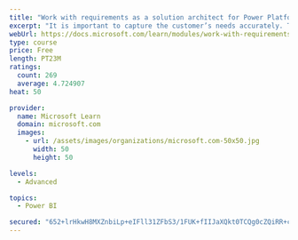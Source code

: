```yaml
---
title: "Work with requirements as a solution architect for Power Platform and Dynamics 365"
excerpt: "It is important to capture the customer’s needs accurately. This module explains how to capture requirements and identify functional and non-functional items."
webUrl: https://docs.microsoft.com/learn/modules/work-with-requirements/
type: course
price: Free
length: PT23M
ratings:
  count: 269
  average: 4.724907
heat: 50

provider:
  name: Microsoft Learn
  domain: microsoft.com
  images:
    - url: /assets/images/organizations/microsoft.com-50x50.jpg
      width: 50
      height: 50

levels:
  - Advanced

topics:
  - Power BI

secured: "652+lrHkwH8MXZnbiLp+eIFll31ZFbS3/1FUK+fIIJaXQkt0TCQg0cZQiRR+cnrnTFLLUOfQr+1tENZNckoIDhS25YasWsSiMzidLaZfJ4aBGQj/xt1x+ofCtNB2753VksvgfIsrAD54X9v9w4MsWW872BA4gKWgzsBaNyxqTLP4ZN6ZT2X4GsbapOu/q2CgkoZDxmfIiJwuBdJxPgk9UDPCXCidmsNsn4LsRWPq3kZYlecYxupj2RFlfhbViJF7MTOrkc5Z8BnpUd+8zI/7x8Y2DvoZhFZSKGnfYxuNNANOc/xBE6M/9QTkZyxit9qOtJhKAA/YiR0R2jNYE+xGKZHpY8aDSsOS7O7DniUFi98IyMija6bMlye+RZkYarnrubbHDmHrPda5lQnDiUdCO5UxnW5+ZmgzDE5dZF+cO6w=;KV6jx4tITN3U57rvrrt44g=="
---
```


